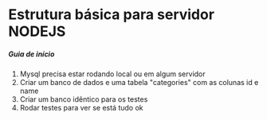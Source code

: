 <h1>Estrutura básica para servidor NODEJS</h1>

<h5>Guia de início</h5>

<ol>
<li>Mysql precisa estar rodando local ou em algum servidor</li>
<li>Criar um banco de dados e uma tabela "categories" com as colunas id e name</li>
<li>Criar um banco idêntico para os testes</li>
<li>Rodar testes para ver se está tudo ok</li>
</ol>